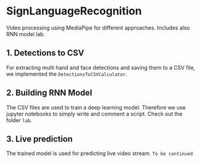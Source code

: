 # SignLanguageRecognition

Video processing using MediaPipe for different approaches.
Includes also RNN model lab.

## 1. Detections to CSV

For extracting multi hand and face detections and saving them to a CSV file, we implemented the `DetectionsToCSVCalculator`.

## 2. Building RNN Model

The CSV files are used to train a deep learning model.
Therefore we use jupyter notebooks to simply write and comment a script.
Check out the folder `lab`.

## 3. Live prediction

The trained model is used for predicting live video stream.
`To be continued`
